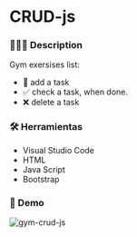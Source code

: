 # CRUD-js


### 🏋🏽‍♀️ Description

Gym exersises list:

* 📝 add a task
* ✅ check a task, when done.
* ❌ delete a task


### 🛠 Herramientas 

* Visual Studio Code
* HTML
* Java Script 
* Bootstrap


###  🎥 Demo 


![gym-crud-js](https://user-images.githubusercontent.com/92213020/161985585-b5dc6c62-8c82-4dd4-b656-a6aad94c3013.gif)







